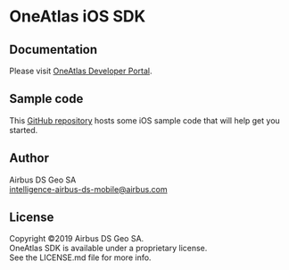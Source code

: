 # OneAtlas iOS SDK

## Documentation

Please visit [OneAtlas Developer Portal](https://api.oneatlas.airbus.com/mobile).

## Sample code

This [GitHub repository](https://github.com/airbusgeo/oneatlas-sdk-ios-sample-code) hosts some iOS sample code that will help get you started.

## Author

Airbus DS Geo SA
<br/>
intelligence-airbus-ds-mobile@airbus.com

## License

Copyright ©2019 Airbus DS Geo SA.
<br/>
OneAtlas SDK is available under a proprietary license.
<br/>
See the LICENSE.md file for more info.
